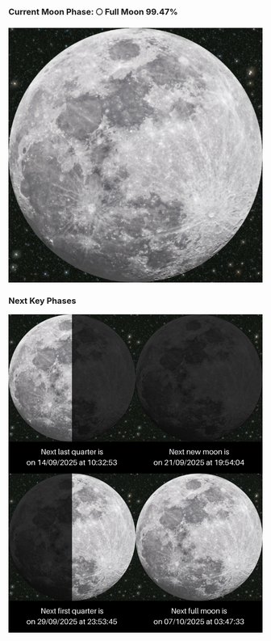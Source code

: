 ### Current Moon Phase: 🌕 Full Moon 99.47%
![Moon Phase](moonphase.png)
### Next Key Phases
![Gallery](gallery.png)